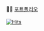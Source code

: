 💁‍♂️ [포트폴리오](https://royal-chestnut-ecb.notion.site/81c1422464724507a0b08d0f206303f7) </br></br>
[![Hits](https://hits.seeyoufarm.com/api/count/incr/badge.svg?url=https%3A%2F%2Fgithub.com%2Fjyp-on&count_bg=%2339BBDF&title_bg=%23555555&icon=&icon_color=%23E7E7E7&title=%EC%A1%B0%ED%9A%8C%EC%88%98&edge_flat=false)](https://hits.seeyoufarm.com)
<!-- 

![slice](https://capsule-render.vercel.app/api?type=slice&color=auto&height=200&text=Hello&fontAlign=70&rotate=13&fontAlignY=25&desc=I'm%20Ju%20Young😊&descAlign=73.&descAlignY=44&animation=fadeIn)

<div align="center">

<h3>👨 Personal Information 👨</h3>

 이름 : 박주영 <br>
 생년월일 : 2000.12.13 <br>
 출생지역 : 서울시 도봉구 <br>
 병역여부 : 필 (20. 02 ~ 21. 08) <br>
 소속 : 콘텐츠IT 3학년(부전공 : 빅데이터) 
 <br> 


![NestJs](https://img.shields.io/badge/NestJs-e0234e?style=for-the-badge&logo=nestjs&logoColor=white) 
![TypeScript](https://img.shields.io/badge/TypeScript-007aac?style=for-the-badge&logo=typescript&logoColor=white) 
![JavaScriot](https://img.shields.io/badge/JavaScript-f0db4f?style=for-the-badge&logo=javascript&logoColor=323330)  

 <h3>🙂 Baekjun tier (with python) 🙂</h3>
 
 [![Solved.ac Profile](http://mazassumnida.wtf/api/generate_badge?boj=okmlnsunok)](https://solved.ac/okmlnsunok)


<h3>📖 Most used frameworks and libraries 📖<h3>

<div>
<img src="https://img.shields.io/badge/Spring Boot-6DB33F?style=for-the-badge&logo=SpringBoot&logoColor=white">
<img src="https://img.shields.io/badge/Spring Security-6DB33F?style=for-the-badge&logo=SpringSecurity&logoColor=white">
<img src="https://img.shields.io/badge/Thymeleaf-6DB33F?style=for-the-badge&logo=thymeleaf&logoColor=FF9900">
<br>
<img src="https://img.shields.io/badge/node.js-339933?style=for-the-badge&logo=Node.js&logoColor=white">
<img src="https://img.shields.io/badge/express-000000?style=for-the-badge&logo=express&logoColor=white">
<img src="https://img.shields.io/badge/github-181717?style=for-the-badge&logo=github&logoColor=white">
<img src="https://img.shields.io/badge/aws-232F3E?style=for-the-badge&logo=Amazon AWS&logoColor=white">
<img src="https://img.shields.io/badge/ncloud-2DB400?style=for-the-badge&logo=Naver&logoColor=white">
</div>

<br>
<hr>
<h3>🏸 Activities in progress 🏸</h3>
 <b>씨애랑</b> 27기 <br>
 <b>SW 봉사단</b> 회장 <br>
 <b>멋쟁이사자처럼</b> 11기 <br>
 
 <a href="https://github.com/Hallym-LIKELION/HallymFestival2023-Backend-">한림대학교 2023 대동제(비봉축전) 웹사이트 개발</a>
 
<hr>
<h3>⌚︎ Activities in the past ⌚︎</h3>


 🏆전공평점  <b>4.3</b> 달성 🏆 <br>
 🏆2022 씨애랑 태그팀 <b>팀장</b> 🏆 <br>
 🏆2022 교내 웹개발 해커톤 <b>금상</b>🏆 <br>


<a href="https://github.com/mythpoy/Jpa-Shop">JPA를 활용한 쇼핑몰</a> <br>
<a href="https://github.com/CaerangManagement/2022-SoftwareExhibition">학술동아리 SW전시회 웹사이트 개발</a> <br>
<a href="https://github.com/mythpoy/mongoose_board_exam">2022 하계방학 웹 백엔드 개발 멘토링 진행</a> <br>
<a href="https://github.com/CaerangManagement/Club_Management">교내 학술동아리 씨애랑 동아리 홈페이지 제작</a> <br>

<br>
<table>
  <th colspan="2"><u>2022 하계방학 백엔드 개발 멘토활동</u></th>
  <tr>
    <td><img src="https://user-images.githubusercontent.com/52206904/195564807-fd5288d8-694b-4d3e-abd4-df1d3443ad10.png" width="300px", height ="200px"></td>
    <td><img src="https://user-images.githubusercontent.com/52206904/195583151-224657aa-9bb9-4838-96ab-6b597e6f812a.png" width="300px", height ="200px"></td>
  </tr>
</table>

 <hr>

<h3>📱 How to reach me 📱</h3>
 
[![Tech Blog Badge](http://img.shields.io/badge/-Tech%20blog-black?style=flat-square&logo=blogger&logoColor=white&link=https://mythpoy.tistory.com/)](https://mythpoy.tistory.com/)
<a href="https://www.instagram.com/jyp.on/">
<img src="https://img.shields.io/badge/Instagram-E4405F?style=flat-square&logo=Instagram&logoColor=white&link=https://www.instagram.com/jyp_1213/"/></a>
<a href="mailto:okmlnsunok@gmail.com"><img src="https://img.shields.io/badge/Gmail-d14836?style=flat-square&logo=Gmail&logoColor=white&link=okmlnsunok@gmail.com"/></a>
 <a href="mailto:okmlnsunok@naver.com"><img src="https://img.shields.io/badge/Naver-339933?style=flat-square&logo=Naver&logoColor=white&link=okmlnsunok@gmail.com"/></a>
  
 -->
